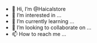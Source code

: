 - 👋 Hi, I’m @Haicalstore
- 👀 I’m interested in ...
- 🌱 I’m currently learning ...
- 💞️ I’m looking to collaborate on ...
- 📫 How to reach me ...

<!---
Haicalstore/Haicalstore is a ✨ special ✨ repository because its `README.md` (this file) appears on your GitHub profile.
You can click the Preview link to take a look at your changes.
--->
